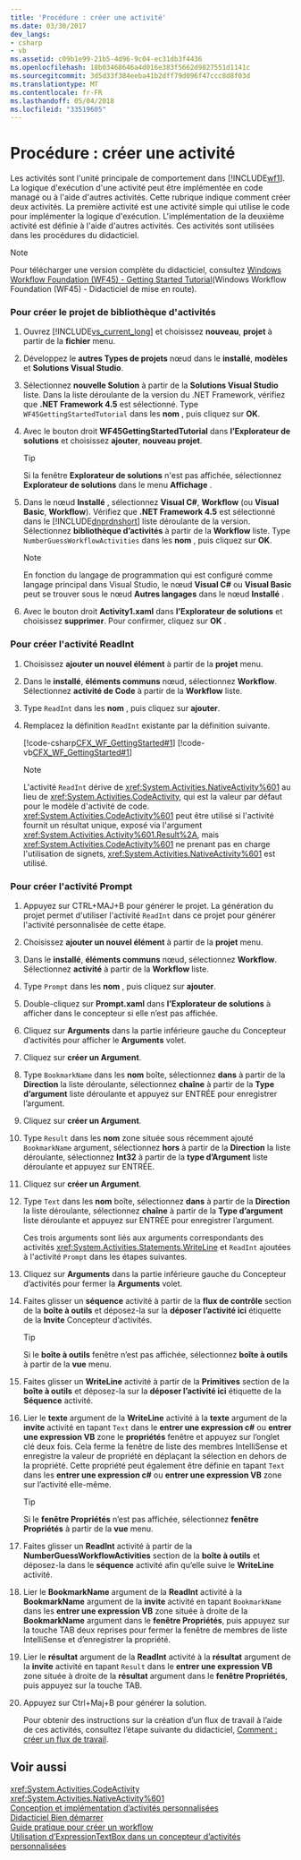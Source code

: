 ```yaml
---
title: 'Procédure : créer une activité'
ms.date: 03/30/2017
dev_langs:
- csharp
- vb
ms.assetid: c09b1e99-21b5-4d96-9c04-ec31db3f4436
ms.openlocfilehash: 18b03468646a4d016e383f5662d9827551d1141c
ms.sourcegitcommit: 3d5d33f384eeba41b2dff79d096f47ccc8d8f03d
ms.translationtype: MT
ms.contentlocale: fr-FR
ms.lasthandoff: 05/04/2018
ms.locfileid: "33519605"
---
```

# <a name="how-to-create-an-activity"></a>Procédure : créer une activité
Les activités sont l'unité principale de comportement dans [!INCLUDE[wf1](../../../includes/wf1-md.md)]. La logique d'exécution d'une activité peut être implémentée en code managé ou à l'aide d'autres activités. Cette rubrique indique comment créer deux activités. La première activité est une activité simple qui utilise le code pour implémenter la logique d'exécution. L'implémentation de la deuxième activité est définie à l'aide d'autres activités. Ces activités sont utilisées dans les procédures du didacticiel.  
  
> [!NOTE]
>  Pour télécharger une version complète du didacticiel, consultez [Windows Workflow Foundation (WF45) - Getting Started Tutorial](http://go.microsoft.com/fwlink/?LinkID=248976)(Windows Workflow Foundation (WF45) - Didacticiel de mise en route).  
  
### <a name="to-create-the-activity-library-project"></a>Pour créer le projet de bibliothèque d'activités  
  
1.  Ouvrez [!INCLUDE[vs_current_long](../../../includes/vs-current-long-md.md)] et choisissez **nouveau**, **projet** à partir de la **fichier** menu.  
  
2.  Développez le **autres Types de projets** nœud dans le **installé**, **modèles** et **Solutions Visual Studio**.  
  
3.  Sélectionnez **nouvelle Solution** à partir de la **Solutions Visual Studio** liste. Dans la liste déroulante de la version du .NET Framework, vérifiez que **.NET Framework 4.5** est sélectionné. Type `WF45GettingStartedTutorial` dans les **nom** , puis cliquez sur **OK**.  
  
4.  Avec le bouton droit **WF45GettingStartedTutorial** dans **l’Explorateur de solutions** et choisissez **ajouter**, **nouveau projet**.  
  
    > [!TIP]
    >  Si la fenêtre **Explorateur de solutions** n'est pas affichée, sélectionnez **Explorateur de solutions** dans le menu **Affichage** .  
  
5.  Dans le nœud **Installé** , sélectionnez **Visual C#**, **Workflow** (ou **Visual Basic**, **Workflow**). Vérifiez que **.NET Framework 4.5** est sélectionné dans le [!INCLUDE[dnprdnshort](../../../includes/dnprdnshort-md.md)] liste déroulante de la version. Sélectionnez **bibliothèque d’activités** à partir de la **Workflow** liste. Type `NumberGuessWorkflowActivities` dans les **nom** , puis cliquez sur **OK**.  
  
    > [!NOTE]
    >  En fonction du langage de programmation qui est configuré comme langage principal dans Visual Studio, le nœud **Visual C#** ou **Visual Basic** peut se trouver sous le nœud **Autres langages** dans le nœud **Installé** .  
  
6.  Avec le bouton droit **Activity1.xaml** dans **l’Explorateur de solutions** et choisissez **supprimer**. Pour confirmer, cliquez sur **OK** .  
  
### <a name="to-create-the-readint-activity"></a>Pour créer l'activité ReadInt  
  
1.  Choisissez **ajouter un nouvel élément** à partir de la **projet** menu.  
  
2.  Dans le **installé**, **éléments communs** nœud, sélectionnez **Workflow**. Sélectionnez **activité de Code** à partir de la **Workflow** liste.  
  
3.  Type `ReadInt` dans les **nom** , puis cliquez sur **ajouter**.  
  
4.  Remplacez la définition `ReadInt` existante par la définition suivante.  
  
     [!code-csharp[CFX_WF_GettingStarted#1](../../../samples/snippets/csharp/VS_Snippets_CFX/cfx_wf_gettingstarted/cs/readint.cs#1)]
     [!code-vb[CFX_WF_GettingStarted#1](../../../samples/snippets/visualbasic/VS_Snippets_CFX/cfx_wf_gettingstarted/vb/readint.vb#1)]  
  
    > [!NOTE]
    >  L'activité `ReadInt` dérive de <xref:System.Activities.NativeActivity%601> au lieu de <xref:System.Activities.CodeActivity>, qui est la valeur par défaut pour le modèle d'activité de code. <xref:System.Activities.CodeActivity%601> peut être utilisé si l'activité fournit un résultat unique, exposé via l'argument <xref:System.Activities.Activity%601.Result%2A>, mais <xref:System.Activities.CodeActivity%601> ne prenant pas en charge l'utilisation de signets, <xref:System.Activities.NativeActivity%601> est utilisé.  
  
### <a name="to-create-the-prompt-activity"></a>Pour créer l'activité Prompt  
  
1.  Appuyez sur CTRL+MAJ+B pour générer le projet. La génération du projet permet d'utiliser l'activité `ReadInt` dans ce projet pour générer l'activité personnalisée de cette étape.  
  
2.  Choisissez **ajouter un nouvel élément** à partir de la **projet** menu.  
  
3.  Dans le **installé**, **éléments communs** nœud, sélectionnez **Workflow**. Sélectionnez **activité** à partir de la **Workflow** liste.  
  
4.  Type `Prompt` dans les **nom** , puis cliquez sur **ajouter**.  
  
5.  Double-cliquez sur **Prompt.xaml** dans **l’Explorateur de solutions** à afficher dans le concepteur si elle n’est pas affichée.  
  
6.  Cliquez sur **Arguments** dans la partie inférieure gauche du Concepteur d’activités pour afficher le **Arguments** volet.  
  
7.  Cliquez sur **créer un Argument**.  
  
8.  Type `BookmarkName` dans les **nom** boîte, sélectionnez **dans** à partir de la **Direction** la liste déroulante, sélectionnez **chaîne** à partir de la **Type d’argument** liste déroulante et appuyez sur ENTRÉE pour enregistrer l’argument.  
  
9. Cliquez sur **créer un Argument**.  
  
10. Type `Result` dans les **nom** zone située sous récemment ajouté `BookmarkName` argument, sélectionnez **hors** à partir de la **Direction** la liste déroulante, sélectionnez **Int32** à partir de la **type d’Argument** liste déroulante et appuyez sur ENTRÉE.  
  
11. Cliquez sur **créer un Argument**.  
  
12. Type `Text` dans les **nom** boîte, sélectionnez **dans** à partir de la **Direction** la liste déroulante, sélectionnez **chaîne** à partir de la **Type d’argument** liste déroulante et appuyez sur ENTRÉE pour enregistrer l’argument.  
  
     Ces trois arguments sont liés aux arguments correspondants des activités <xref:System.Activities.Statements.WriteLine> et `ReadInt` ajoutées à l'activité `Prompt` dans les étapes suivantes.  
  
13. Cliquez sur **Arguments** dans la partie inférieure gauche du Concepteur d’activités pour fermer la **Arguments** volet.  
  
14. Faites glisser un **séquence** activité à partir de la **flux de contrôle** section de la **boîte à outils** et déposez-la sur la **déposer l’activité ici** étiquette de la **Invite** Concepteur d’activités.  
  
    > [!TIP]
    >  Si le **boîte à outils** fenêtre n’est pas affichée, sélectionnez **boîte à outils** à partir de la **vue** menu.  
  
15. Faites glisser un **WriteLine** activité à partir de la **Primitives** section de la **boîte à outils** et déposez-la sur la **déposer l’activité ici** étiquette de la **Séquence** activité.  
  
16. Lier le **texte** argument de la **WriteLine** activité à la **texte** argument de la **invite** activité en tapant `Text` dans le **entrer une expression c#** ou **entrer une expression VB** zone le **propriétés** fenêtre et appuyez sur l’onglet clé deux fois. Cela ferme la fenêtre de liste des membres IntelliSense et enregistre la valeur de propriété en déplaçant la sélection en dehors de la propriété. Cette propriété peut également être définie en tapant `Text` dans les **entrer une expression c#** ou **entrer une expression VB** zone sur l’activité elle-même.  
  
    > [!TIP]
    >  Si le **fenêtre Propriétés** n’est pas affichée, sélectionnez **fenêtre Propriétés** à partir de la **vue** menu.  
  
17. Faites glisser un **ReadInt** activité à partir de la **NumberGuessWorkflowActivities** section de la **boîte à outils** et déposez-la dans le **séquence** activité afin qu’elle suive le **WriteLine** activité.  
  
18. Lier le **BookmarkName** argument de la **ReadInt** activité à la **BookmarkName** argument de la **invite** activité en tapant `BookmarkName` dans les **entrer une expression VB** zone située à droite de la **BookmarkName** argument dans le **fenêtre Propriétés**, puis appuyez sur la touche TAB deux reprises pour fermer la fenêtre de membres de liste IntelliSense et d’enregistrer la propriété.  
  
19. Lier le **résultat** argument de la **ReadInt** activité à la **résultat** argument de la **invite** activité en tapant `Result` dans le **entrer une expression VB** zone située à droite de la **résultat** argument dans le **fenêtre Propriétés**, puis appuyez sur la touche TAB.  
  
20. Appuyez sur Ctrl+Maj+B pour générer la solution.  
  
     Pour obtenir des instructions sur la création d’un flux de travail à l’aide de ces activités, consultez l’étape suivante du didacticiel, [Comment : créer un flux de travail](../../../docs/framework/windows-workflow-foundation/how-to-create-a-workflow.md).  
  
## <a name="see-also"></a>Voir aussi  
 <xref:System.Activities.CodeActivity>  
 <xref:System.Activities.NativeActivity%601>  
 [Conception et implémentation d’activités personnalisées](../../../docs/framework/windows-workflow-foundation/designing-and-implementing-custom-activities.md)  
 [Didacticiel Bien démarrer](../../../docs/framework/windows-workflow-foundation/getting-started-tutorial.md)  
 [Guide pratique pour créer un workflow](../../../docs/framework/windows-workflow-foundation/how-to-create-a-workflow.md)  
 [Utilisation d’ExpressionTextBox dans un concepteur d’activités personnalisées](../../../docs/framework/windows-workflow-foundation/samples/using-the-expressiontextbox-in-a-custom-activity-designer.md)
